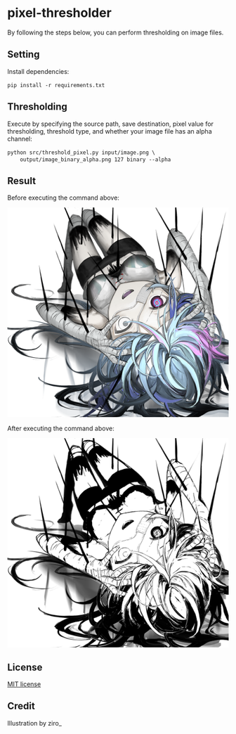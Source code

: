 # pixel-thresholder

By following the steps below, you can perform thresholding on image files.

## Setting
Install dependencies:
```
pip install -r requirements.txt
```

## Thresholding
Execute by specifying the source path, save destination, pixel value for thresholding, threshold type, and whether your image file has an alpha channel:
```
python src/threshold_pixel.py input/image.png \
    output/image_binary_alpha.png 127 binary --alpha
```

## Result
Before executing the command above:

![before](https://github.com/mozu-dev/pixel-thresholder/blob/main/input/image.png)

After executing the command above:

![after](https://github.com/mozu-dev/pixel-thresholder/blob/main/output/image_binary_alpha.png)

## License
[MIT license](https://github.com/mozu-dev/pixel-thresholder/blob/main/LICENSE)

## Credit
Illustration by ziro_